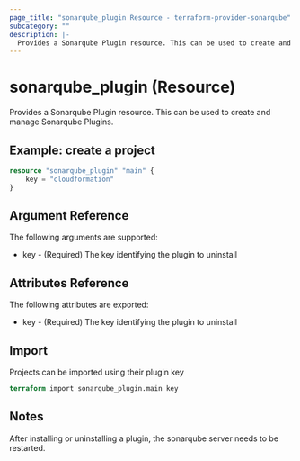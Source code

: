 ```yaml
---
page_title: "sonarqube_plugin Resource - terraform-provider-sonarqube"
subcategory: ""
description: |-
  Provides a Sonarqube Plugin resource. This can be used to create and manage Sonarqube Plugins.
---
```


# sonarqube_plugin (Resource)

Provides a Sonarqube Plugin resource. This can be used to create and manage Sonarqube Plugins.

## Example: create a project

```terraform
resource "sonarqube_plugin" "main" {
    key = "cloudformation"
}
```

## Argument Reference

The following arguments are supported:

- key - (Required) The key identifying the plugin to uninstall

## Attributes Reference

The following attributes are exported:

- key - (Required) The key identifying the plugin to uninstall

## Import

Projects can be imported using their plugin key

```terraform
terraform import sonarqube_plugin.main key
```

## Notes

After installing or uninstalling a plugin, the sonarqube server needs to be restarted.
